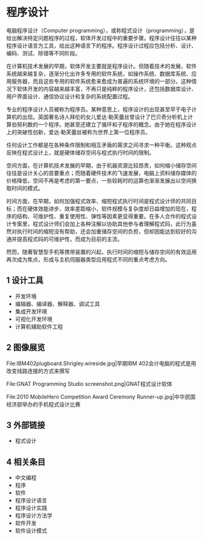 # 程序设计



电脑程序设计（Computer programming），或称程式设计（programming），是给出解决特定问题程序的过程，软体开发过程中的重要步骤。程序设计往往以某种程序设计语言为工具，给出这种语言下的程序。程序设计过程应包括分析、设计、编码、测试、除错等不同阶段。

在计算机技术发展的早期，软体开发主要就是程序设计。但随着技术的发展，软件系统越来越复杂，逐渐分化出许多专用的软件系统，如操作系统、数据库系统、应用服务器，而且这些专用的软件系统愈来愈成为普遍的系统环境的一部分。这种情况下软体开发的内容越来越丰富，不再只是纯粹的程序设计，还包括数据库设计、用户界面设计、通信协议设计和复杂的系统配置过程。

专业的程序设计人员被称为程序员。某种意思上，程序设计的出现甚至早于电子计算机的出现。英国著名诗人拜伦的女儿爱达·勒芙蕾丝曾设计了巴贝奇分析机上计算伯努利数的一个程序。她甚至还建立了循环和子程序的概念。由于她在程序设计上的突破性创新，爱达·勒芙蕾丝被称为世界上第一位程序员。

任何设计工作都是在各种条件限制和相互矛盾的需求之间寻求一种平衡。这种观点反映在程式设计上，就是硬体储存空间与程式执行时间的限制。

空间方面，在计算机技术发展的早期，由于机器资源比较昂贵，如何缩小储存空间往往是设计关心的首要重点；而随着硬件技术的飞速发展，电脑上资料储存媒体的价格降低，空间不再是考虑的第一要点，一些较耗时的运算也渐渐发展出以空间换取时间的模式。

时间方面，在早期，如何加强程式效率、缩短程式执行时间是程式设计师的共同目标；而在硬体效能进步、效率差距缩小，软件规模与复杂度却日益增加的现在，程序的结构、可维护性、重复使用性、弹性等因素更显得重要。在多人合作的程式设计专案里，程式设计师们会加上各种注解以协助其他参与者理解程式码，此行为虽然对执行时间的缩短没有帮助，还会加重储存空间的负担，但却因能达到较好的沟通并提高程式码的可维护性，而成为目前的主流。

然而，随著智慧型手机等携带装置的兴起，执行时间的缩短与储存空间的有效运用再次成为焦点，形成与主机伺服器类型应用程式不同的重点考虑方向。



## 1 设计工具

* 开发环境
 * 编辑器、编译器、解释器、调试工具
 * 集成开发环境
 * 可视化开发环境
 * 计算机辅助软件工程



## 2 图像展览

File:IBM402plugboard.Shrigley.wireside.jpg|早期IBM 402会计电脑的程式是用改变线路连接的方式来撰写

File:GNAT Programming Studio screenshot.png|GNAT程式设计软体

File:2010 MobileHero Competition Award Ceremony Runner-up.jpg|中华民国经济部举办的手机程式设计比赛



## 3 外部链接

* 程式设计



## 4 相关条目

* 中文编程
* 程序
* 软件
* 程序设计语言
* 程序设计实践
* 程序设计方法学
* 软件开发
* 软件设计模式

	



